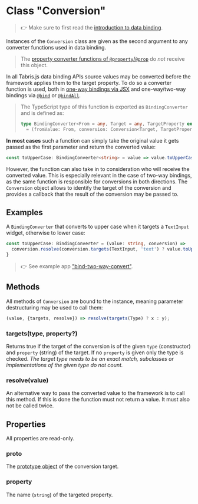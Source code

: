 ---
---
# Class "Conversion"

> :point_right: Make sure to first read the [introduction to data binding](./index.md).

Instances of the `Conversion` class are given as the second argument to any converter functions used in data binding.

> The [property converter functions of `@property`/`@prop`](./@property.md#configconvert) do *not* receive this object.

In all Tabris.js data binding APIs source values may be converted before the framework applies them to the target property. To do so a converter function is used, both in [one-way bindings via JSX](./@component.md#value-conversion) and one-way/two-way bindings via [`@bind`](./@bind.md#configconvert) or [`@bindAll`](./@bindAll.md#value-conversion).

> The TypeScript type of this function is exported as `BindingConverter` and is defined as:
> ```ts
>type BindingConverter<From = any, Target = any, TargetProperty extends string = any>
>   = (fromValue: From, conversion: Conversion<Target, TargetProperty>) => any | void;`
>```

**In most cases** such a function can simply take the original value it gets passed as the first parameter and return the converted value:

```ts
const toUpperCase: BindingConverter<string> = value => value.toUpperCase();
```

However, the function can also take in to consideration who will receive the converted value. This is especially relevant in the case of two-way bindings, as the same function is responsible for conversions in both directions. The `Conversion` object allows to identify the target of the conversion and provides a callback that the result of the conversion may be passed to.

## Examples

A `BindingConverter` that converts to upper case when it targets a `TextInput` widget, otherwise to lower case:

```ts
const toUpperCase: BindingConverter = (value: string, conversion) =>
  conversion.resolve(conversion.targets(TextInput, 'text') ? value.toUpperCase() : value.toLowerCase());
}
```

> :point_right: See example app ["bind-two-way-convert"](https://github.com/eclipsesource/tabris-decorators/tree/v3.10.0/examples/bind-two-way-convert).

## Methods

All methods of `Conversion` are bound to the instance, meaning parameter destructuring may be used to call them:

```js
(value, {targets, resolve}) => resolve(targets(Type) ? x : y);
```

### targets(type, property?)

Returns true if the target of the conversion is of the given `type` (constructor) and `property` (string) of the target. If no `property` is given only the type is checked. *The target type needs to be an exact match, subclasses or implementations of the given type do not count.*

### resolve(value)

An alternative way to pass the converted value to the framework is to call this method. If this is done the function must not return a value. It must also not be called twice.

## Properties

All properties are read-only.

### proto

The [prototype object](https://developer.mozilla.org/en-US/docs/Learn/JavaScript/Objects/Object_prototypes) of the conversion target.

### property

The name (`string`) of the targeted property.
